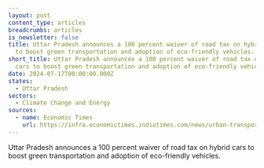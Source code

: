 ```yaml
---
layout: post
content_type: articles
breadcrumbs: articles
is_newsletter: false
title: Uttar Pradesh announces a 100 percent waiver of road tax on hybrid cars
  to boost green transportation and adoption of eco-friendly vehicles.
short_title: Uttar Pradesh announces a 100 percent waiver of road tax on hybrid
  cars to boost green transportation and adoption of eco-friendly vehicles.
date: 2024-07-17T00:00:00.000Z
states:
  - Uttar Pradesh
sectors:
  - Climate Change and Energy
sources:
  - name: Economic Times
    url: https://infra.economictimes.indiatimes.com/news/urban-transportation/up-govt-waives-off-road-tax-on-hybrid-cars-to-boost-green-transportation/111604965
---
```

Uttar Pradesh announces a 100 percent waiver of road tax on hybrid cars to boost green transportation and adoption of eco-friendly vehicles.
